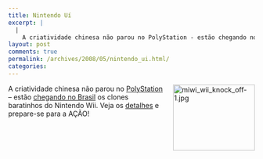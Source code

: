 ```yaml
---
title: Nintendo Uí
excerpt: |
  |
    A criatividade chinesa não parou no PolyStation - estão chegando no Brasil os clones baratinhos do Nintendo Wii. Veja os detalhes e prepare-se para a AÇÃO!...
layout: post
comments: true
permalink: /archives/2008/05/nintendo_ui.html/
categories:
---
```

<span class="mt-enclosure mt-enclosure-image"><img alt="miwi_wii_knock_off-1.jpg" src="//chester.me/archives/img/miwi_wii_knock_off-1.jpg" width="167" height="135" class="mt-image-right" style="float: right; margin: 0 0 20px 20px;" /></span>A criatividade chinesa não parou no [PolyStation][1] &#8211; estão [chegando no Brasil][2] os clones baratinhos do Nintendo Wii. Veja os [detalhes][3] e prepare-se para a AÇÃO!

 [1]: http://en.wikipedia.org/wiki/Polystation
 [2]: http://games.terra.com.br/interna/0,,OI2874211-EI1702,00-Multilaser+lanca+videogame+de+bits.html
 [3]: http://technabob.com/blog/2008/05/12/miwi-game-console-is-nothing-like-a-wii-really/
